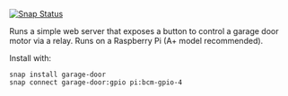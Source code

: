 [![Snap Status](https://build.snapcraft.io/badge/robert-ancell/garage-door.svg)](https://build.snapcraft.io/user/robert-ancell/garage-door)

Runs a simple web server that exposes a button to control a garage door motor via a relay.
Runs on a Raspberry Pi (A+ model recommended).

Install with:

    snap install garage-door
    snap connect garage-door:gpio pi:bcm-gpio-4

